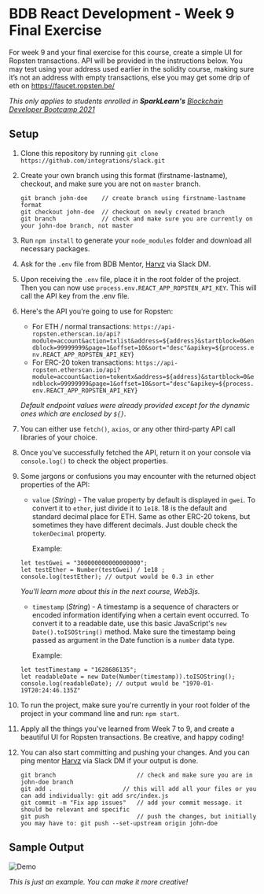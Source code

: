 # BDB React Development - Week 9 Final Exercise

For week 9 and your final exercise for this course, create a simple UI for Ropsten transactions. API will be provided in the instructions below. You may test using your address used earlier in the solidity course, making sure it’s not an address with empty transactions, else you may get some drip of eth on https://faucet.ropsten.be/

_This only applies to students enrolled in **SparkLearn's** [Blockchain Developer Bootcamp 2021](https://sparkpoint.io/bootcamp)_

## Setup
1. Clone this repository by running `git clone https://github.com/integrations/slack.git`
2. Create your own branch using this format (firstname-lastname), checkout, and make sure you are not on `master` branch.
	```
	git branch john-doe    // create branch using firstname-lastname format
	git checkout john-doe  // checkout on newly created branch
	git branch             // check and make sure you are currently on your john-doe branch, not master
	```
3. Run `npm install` to generate your `node_modules` folder and download all necessary packages.
4. Ask for the `.env` file from BDB Mentor,  [Harvz](https://github.com/harveyjavier) via Slack DM.
5. Upon receiving the `.env` file, place it in the root folder of the project. Then you can now use `process.env.REACT_APP_ROPSTEN_API_KEY`. This will call the API key from the .env file.
6. Here's the API you're going to use for Ropsten:
	- For ETH / normal transactions: `https://api-ropsten.etherscan.io/api?module=account&action=txlist&address=${address}&startblock=0&endblock=99999999&page=1&offset=10&sort="desc"&apikey=${process.env.REACT_APP_ROPSTEN_API_KEY}`
	- For ERC-20 token transactions: `https://api-ropsten.etherscan.io/api?module=account&action=tokentx&address=${address}&startblock=0&endblock=99999999&page=1&offset=10&sort="desc"&apikey=${process.env.REACT_APP_ROPSTEN_API_KEY}`

	_Default endpoint values were already provided except for the dynamic ones which are enclosed by `${}`._
7. You can either use `fetch()`, `axios`, or any other third-party API call libraries of your choice.
8. Once you've successfully fetched the API, return it on your console via `console.log()` to check the object properties.
9. Some jargons or confusions you may encounter with the returned object properties of the API:
	- `value` (_String_) - The value property by default is displayed in `gwei`. To convert it to `ether`, just divide it to `1e18`. 18 is the default and standard decimal place for ETH. Same as other ERC-20 tokens, but sometimes they have different decimals. Just double check the `tokenDecimal` property.

		Example:
	```
	let testGwei = "300000000000000000";
	let testEther = Number(testGwei) / 1e18 ;
	console.log(testEther); // output would be 0.3 in ether
	```
	_You'll learn more about this in the next course, Web3js._
	- `timestamp` (_String_) - A timestamp is a sequence of characters or encoded information identifying when a certain event occurred. To convert it to a readable date, use this basic JavaScript's `new Date().toISOString()` method. Make sure the timestamp being passed as argument in the Date function is a `number` data type.

		Example:
	```	
	let testTimestamp = "1628686135";
	let readableDate = new Date(Number(timestamp)).toISOString();
	console.log(readableDate); // output would be "1970-01-19T20:24:46.135Z"
	```
10. To run the project, make sure you're currently in your root folder of the project in your command line and run: `npm start`.
11. Apply all the things you've learned from Week 7 to 9, and create a beautiful UI for Ropsten transactions. Be creative, and happy coding!
12. You can also start committing and pushing your changes. And you can ping mentor [Harvz](https://github.com/harveyjavier) via Slack DM if your output is done.
	```
	git branch                       // check and make sure you are in john-doe branch
	git add .    		         // this will add all your files or you can add individually: git add src/index.js
	git commit -m "Fix app issues"   // add your commit message. it should be relevant and specific
	git push                         // push the changes, but initially you may have to: git push --set-upstream origin john-doe
	```

## Sample Output

![Demo](https://github.com/sparkpointio/bdb-react-development-week-9/blob/master/src/sample-output.gif)

_This is just an example. You can make it more creative!_